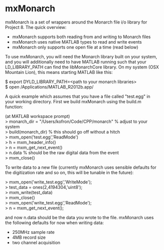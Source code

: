 mxMonarch
=========

mxMonarch is a set of wrappers around the Monarch file i/o library for Project 8.  The quick 
overview:

* mxMonarch supports both reading from and writing to Monarch files
* mxMonarch uses native MATLAB types to read and write events
* mxMonarch only supports one open file at a time (read below)

To use mxMonarch, you will need the Monarch library built on your system, and you will 
additionally need to have MATLAB running such that your LD_LIBRARY_PATH can find the 
libMonarchCore library.  On my system (OSX Mountain Lion), this means starting MATLAB like this:

$ export DYLD_LIBRARY_PATH=\<path to your monarch libraries\>   
$ open /Applications/MATLAB_R2012b.app/

A quick example which assumes that you have a file called "test.egg" in your working
directory.  First we build mxMonarch using the build.m function:

(at MATLAB workspace prompt)   
\> monarch_dir = "/Users/kofron/Code/CPP/monarch" % adjust to your system   
\> build(monarch_dir) % this should go off without a hitch   
\> mxm_open('test.egg','ReadMode')   
\> h = mxm_header_info()   
\> n = mxm_get_next_event()   
\> n.data % should be the raw digital data from the event   
\> mxm_close()   

To write data to a new file (currently mxMonarch uses sensible defaults for the digitization
rate and so on, this will be tunable in the future):

\> mxm_open('write_test.egg','WriteMode');   
\> test_data = ones(2,4194304,'uint8');   
\> mxm_write(test_data)   
\> mxm_close()   
\> mxm_open('write_test.egg','ReadMode');   
\> n = mxm_get_next_event();   

and now n.data should be the data you wrote to the file.  mxMonarch uses the following defaults
for now when writing data:

* 250MHz sample rate
* 4MB record size
* two channel acquisition

